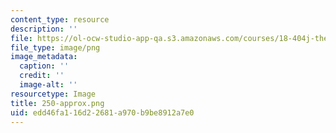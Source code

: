 ```yaml
---
content_type: resource
description: ''
file: https://ol-ocw-studio-app-qa.s3.amazonaws.com/courses/18-404j-theory-of-computation-fall-2020/edd46fa116d22681a970b9be8912a7e0_250-approx.png
file_type: image/png
image_metadata:
  caption: ''
  credit: ''
  image-alt: ''
resourcetype: Image
title: 250-approx.png
uid: edd46fa1-16d2-2681-a970-b9be8912a7e0
---
```

